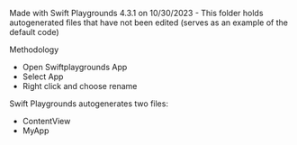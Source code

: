 Made with Swift Playgrounds 4.3.1 on 10/30/2023 - This folder holds autogenerated files that have not been edited (serves as an example of the default code)

Methodology
* Open Swiftplaygrounds App
* Select App
* Right click and choose rename

Swift Playgrounds autogenerates two files:
* ContentView
* MyApp
